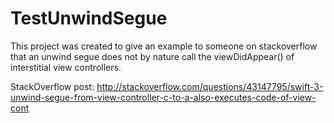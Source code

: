 # TestUnwindSegue

This project was created to give an example to someone on stackoverflow that an unwind segue does not by nature call the viewDidAppear() of interstitial view controllers.

StackOverflow post: http://stackoverflow.com/questions/43147795/swift-3-unwind-segue-from-view-controller-c-to-a-also-executes-code-of-view-cont
